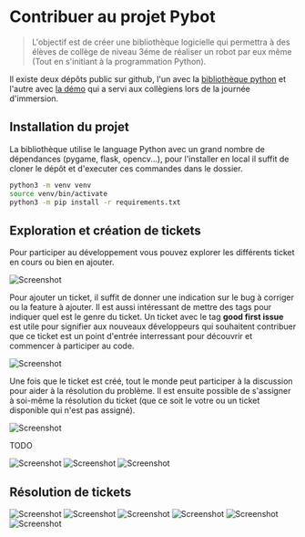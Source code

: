 # Contribuer au projet Pybot

> L'objectif est de créer une bibliothèque logicielle qui permettra à des élèves de collège de niveau 3éme de réaliser un robot par eux même (Tout en s'initiant à la programmation Python).

Il existe deux dépôts public sur github, l'un avec la [bibliothèque python](https://github.com/42Angouleme/robot-python) et l'autre avec [la démo](https://github.com/42Angouleme/initiation_python) qui a servi aux collègiens lors de la journée d'immersion.

## Installation du projet

La bibliothèque utilise le language Python avec un grand nombre de dépendances (pygame, flask, opencv...), pour l'installer en local il suffit de cloner le dépôt et d'executer ces commandes dans le dossier.

```bash
python3 -m venv venv
source venv/bin/activate
python3 -m pip install -r requirements.txt
```

## Exploration et création de tickets

Pour participer au développement vous pouvez explorer les différents ticket en cours ou bien en ajouter.

![Screenshot](contribute/1.png)

Pour ajouter un ticket, il suffit de donner une indication sur le bug à corriger ou la feature à ajouter. Il est aussi intéressant de mettre des tags pour indiquer quel est le genre du ticket. Un ticket avec le tag **good first issue** est utile pour signifier aux nouveaux développeurs qui souhaitent contribuer que ce ticket est un point d'entrée interressant pour découvrir et commencer à participer au code.

![Screenshot](contribute/4.png)


Une fois que le ticket est créé, tout le monde peut participer à la discussion pour aider à la résolution du problème. Il est ensuite possible de s'assigner à soi-même la résolution du ticket (que ce soit le votre ou un ticket disponible qui n'est pas assigné).

![Screenshot](contribute/6.png)

TODO

![Screenshot](contribute/7.png)
![Screenshot](contribute/8.png)
![Screenshot](contribute/9.png)

## Résolution de tickets

![Screenshot](contribute/10.png)
![Screenshot](contribute/11.png)
![Screenshot](contribute/12.png)
![Screenshot](contribute/13.png)
![Screenshot](contribute/14.png)
![Screenshot](contribute/15.png)